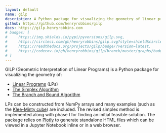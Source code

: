 ```yaml
---
layout: default
name: gilp
description: A Python package for visualizing the geometry of linear programs
github: https://github.com/henryrobbins/gilp
docs: https://gilp.henryrobbins.com
# badges: [
#     https://img.shields.io/pypi/pyversions/gilp.svg,
#     https://circleci.com/gh/henryrobbins/gilp.svg?style=shield&circle-token=23cdbbfe0a606bd908e1a2a92bdff6f66d3e1c54,
#     https://readthedocs.org/projects/gilp/badge/?version=latest,
#     https://codecov.io/gh/henryrobbins/gilp/branch/master/graphs/badge.svg
# ]
---
```

GILP (Geometric Interpretation of Linear Programs) is a Python package for
visualizing the geometry of:

- [Linear Programs](https://en.wikipedia.org/wiki/Linear_programming) (LPs)
- [The Simplex Algorithm](https://en.wikipedia.org/wiki/Simplex_algorithm)
- [The Branch and Bound Algorithm](https://en.wikipedia.org/wiki/Branch_and_bound)

LPs can be constructed from NumPy arrays and many examples
(such as the [Klee-Minty cube](https://en.wikipedia.org/wiki/Klee%E2%80%93Minty_cube))
are included. The revised simplex method is implemented along with phase I for finding
an initial feasible solution. The package relies on [Plotly](https://plotly.com/python/)
to generate standalone HTML files which can be viewed in a Jupyter Notebook
inline or in a web browser.